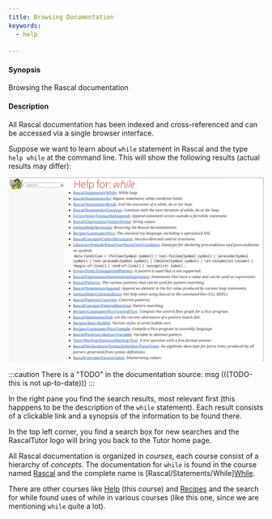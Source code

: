 ```yaml
---
title: Browsing Documentation
keywords:
  - help

---
```


#### Synopsis

Browsing the Rascal documentation

#### Description

All Rascal documentation has been indexed and cross-referenced 
and can be accessed via a single browser interface.

Suppose we want to learn about `while` statement in Rascal and 
the type `help while` at the command line. This will show the following
results (actual results may differ):

![](/docs//assets/GettingHelp/Browsing/search-results-while.png)

:::caution
There is a "TODO" in the documentation source:
msg
(((TODO-this is not up-to-date)))
:::

In the right pane you find the search results,
most relevant first (this happpens to be the
description of the `while` statement).
Each result consists of a clickable link and
a synopsis of the information to be found there.

In the top left corner, you find a search box
for new searches and the RascalTutor logo 
will bring you back to the Tutor home page.

All Rascal documentation is organized
in _courses_, each course consist of
a hierarchy of _concepts_.
The documentation for `while` is found in the
course named [Rascal](/docs//Rascal/)
and the complete name is [Rascal/Statements/While][While](/docs//Rascal/Statements/While).

There are other courses like [Help](/docs//RascalShell/Commands/Help) (this course)
and [Recipes](/docs//Recipes/) and the search for while
found uses of while in various courses (like this one, since we are mentioning
`while` quite a lot).

